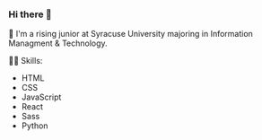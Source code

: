 ### Hi there 👋 

🍊 I'm a rising junior at Syracuse University majoring in Information Managment & Technology.

👨‍💻 Skills: 
  - HTML
  - CSS
  - JavaScript
  - React
  - Sass
  - Python
